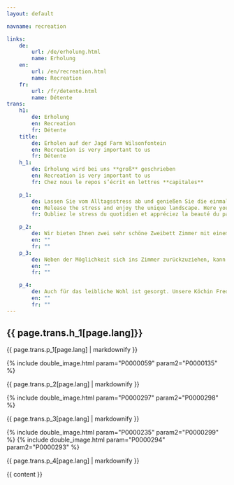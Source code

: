 ```yaml
---
layout: default

navname: recreation

links:
    de:
        url: /de/erholung.html
        name: Erholung
    en:
        url: /en/recreation.html
        name: Recreation
    fr:
        url: /fr/detente.html
        name: Détente
trans:
    h1:
        de: Erholung
        en: Recreation
        fr: Détente
    title:
        de: Erholen auf der Jagd Farm Wilsonfontein
        en: Recreation is very important to us
        fr: Détente
    h_1:
        de: Erholung wird bei uns **groß** geschrieben
        en: Recreation is very important to us
        fr: Chez nous le repos s’écrit en lettres **capitales**

    p_1:
        de: Lassen Sie vom Alltagsstress ab und genießen Sie die einmalige Landschaft. Hier werden Sie keine störenden Anrufe bekommen, sondern können es sich bei einer Farmrundfahrt gemütlich machen. Nach der Jagd können Sie die Wanderung an dem Bay Weg machen oder sich in Ihrem luxuriösem Zimmer ausruhen.
        en: Release the stress and enjoy the unique landscape. Here you will not get annoying phone calls but can make yourself comfortable on a farm tour. After the hunt you can walk along the Bay Pad or relax in your luxurious room.
        fr: Oubliez le stress du quotidien et appréciez la beauté du paysage. Chez nous vous ne serez pas dérangés par des coups de fils incessants et pourrez apprécier en toute sérénité les promenades sur la propriété. Après la chasse vous pourrez faire une randonnée le long du sentier historique du „Bay trail“, ou tout simplement profiter du confort de votre chambre.

    p_2:
        de: Wir bieten Ihnen zwei sehr schöne Zweibett Zimmer mit einem eigenen Waffenschrank, einer eigenen Dusche und Toilette.
        en: ""
        fr: ""
    p_3:
        de: Neben der Möglichkeit sich ins Zimmer zurückzuziehen, kann man auch auf der Terrasse lesen und den Sonnenuntergang bewundern. Es gibt auch einen schönen Grillplatz an dem man Abends zusammen sitzen, sich am Lagerfeuer unterhalten und die Sterne genießen kann.
        en: ""
        fr: ""

    p_4:
        de: Auch für das leibliche Wohl ist gesorgt. Unsere Köchin Frederika zaubert jeden Tag etwas schmack- und nahrhaftes auf den Tisch. Sie versteht es sehr gut, das auf der Farm erlegte (Bio) Wild, abwechslungsreich und immer köstlich zuzubereiten.
        en: ""
        fr: ""
---
```


{{ page.trans.h_1[page.lang]}}
------------------------------

{{ page.trans.p_1[page.lang] | markdownify }}

<!-- P[136,59] -->
{% include double_image.html param="P0000059" param2="P0000135" %}

{{ page.trans.p_2[page.lang] | markdownify }}

{% include double_image.html param="P0000297" param2="P0000298" %}
<!-- P[311,312] -->

{{ page.trans.p_3[page.lang] | markdownify }}

{% include double_image.html param="P0000235" param2="P0000299" %}
{% include double_image.html param="P0000294" param2="P0000293" %}
<!-- P[313,248] -->
<!-- P[87,307] -->
{{ page.trans.p_4[page.lang] | markdownify }}

{{ content }}